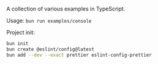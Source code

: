 A collection of various examples in TypeScript.

Usage: `bun run examples/console`

Project init:

```bash
bun init
bun create @eslint/config@latest
bun add --dev --exact prettier eslint-config-prettier
```
